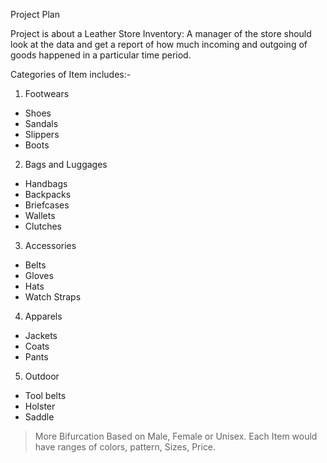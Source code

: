 Project Plan

Project is about a Leather Store Inventory:
A manager of the store should look at the data and get a report of how much incoming and outgoing of goods happened in a particular time period.



Categories of Item includes:-
1. Footwears
  - Shoes
  - Sandals
  - Slippers
  - Boots
2. Bags and Luggages
  - Handbags
  - Backpacks
  - Briefcases
  - Wallets
  - Clutches
3. Accessories
  - Belts
  - Gloves
  - Hats
  - Watch Straps
4. Apparels
  - Jackets
  - Coats
  - Pants
5. Outdoor
  - Tool belts
  - Holster
  - Saddle


> More Bifurcation Based on Male, Female or Unisex.
> Each Item would have ranges of colors, pattern, Sizes, Price.



